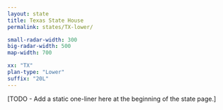 ```yaml
---
layout: state
title: Texas State House
permalink: states/TX-lower/

small-radar-width: 300
big-radar-width: 500
map-width: 700

xx: "TX"
plan-type: "Lower"
suffix: "20L"
---
```


[TODO - Add a static one-liner here at the beginning of the state page.]